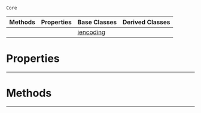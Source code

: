  `Core`

|Methods|Properties|Base Classes|Derived Classes|
|---|---|---|---|
| | |[iencoding](https://github.com/ZilchEngine/ZilchDocs/blob/master/code_reference/nada_base_types/iencoding.md)| |


 #  Properties


---  
 #  Methods


---  
 

 